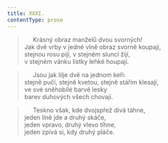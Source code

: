 ```yaml
---
title: XXXI.
contentType: prose
---
```


>      Krásný obraz manželů dvou svorných!  
> Jak dvě vrby v jedné vlně obraz svorně koupají,  
> stejnou rosu pijí, v stejném slunci žijí,  
> v stejném vánku lístky lehké houpají.

>      Jsou jak lilje dvě na jednom keři:  
> stejně pučí, stejně kvetou, stejně stářím klesají,  
> ve své sněhobílé barvě lesky  
> barev duhových všech chovají.

>      Teskno však, kde dvojspřež divá táhne,  
> jeden líně jde a druhý skáče,  
> jeden vpravo, druhý vlevo tíhne,  
> jeden zpívá si, kdy druhý pláče.
